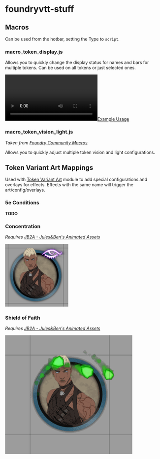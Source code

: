 # foundryvtt-stuff

## Macros
Can be used from the hotbar, setting the Type to `script`.

### macro_token_display.js
Allows you to quickly change the display status for names and bars for multiple tokens. Can be used on all tokens or just selected ones.

[![Example Usage](https://i.imgur.com/vGdh7o3.mp4)](https://i.imgur.com/vGdh7o3.mp4)

### macro_token_vision_light.js
*Taken from [Foundry Community Macros](https://foundryvtt.com/packages/foundry_community_macros)*

Allows you to quickly adjust multiple token vision and light configurations.


## Token Variant Art Mappings
Used with [Token Variant Art](https://foundryvtt.com/packages/token-variants) module to add special configurations and overlays for effects. Effects with the same name will trigger the art/config/overlays.

### 5e Conditions
**TODO**

### Concentration
*Requires [JB2A - Jules&Ben's Animated Assets](https://foundryvtt.com/packages/JB2A_DnD5e)*

![concentration](_img/Concentration.png)

### Shield of Faith
*Requires [JB2A - Jules&Ben's Animated Assets](https://foundryvtt.com/packages/JB2A_DnD5e)*

![shield of faith](_img/Shield_of_Faith.gif)
